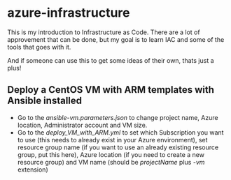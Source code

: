 # azure-infrastructure
This is my introduction to Infrastructure as Code.
There are a lot of approvement that can be done, but my goal is to learn IAC and some of the tools that goes with it.

And if someone can use this to get some ideas of their own, thats just a plus!


## Deploy a CentOS VM with ARM templates with Ansible installed

- Go to the *ansible-vm.parameters.json* to change project name, Azure location, Administrator account and VM size.
- Go to the *deploy_VM_with_ARM.yml* to set which Subscription you want to use (this needs to already exist in your Azure environment), set resource group name (if you want to use an already existing resource group, put this here), Azure location (if you need to create a new resource group) and VM name (should be *projectName* plus *-vm* extension)